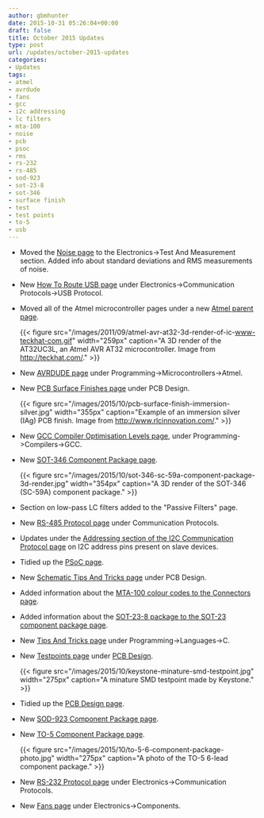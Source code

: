 ```yaml
---
author: gbmhunter
date: 2015-10-31 05:26:04+00:00
draft: false
title: October 2015 Updates
type: post
url: /updates/october-2015-updates
categories:
- Updates
tags:
- atmel
- avrdude
- fans
- gcc
- i2c addressing
- lc filters
- mta-100
- noise
- pcb
- psoc
- rms
- rs-232
- rs-485
- sod-923
- sot-23-8
- sot-346
- surface finish
- test
- test points
- to-5
- usb
---
```


* Moved the [Noise page](http://blog.mbedded.ninja/electronics/test-and-measurement/noise) to the Electronics->Test And Measurement section. Added info about standard deviations and RMS measurements of noise.
* New [How To Route USB page](http://blog.mbedded.ninja/electronics/communication-protocols/usb-protocol/how-to-route-usb-tracks) under Electronics->Communication Protocols->USB Protocol.
* Moved all of the Atmel microcontroller pages under a new [Atmel parent page](http://blog.mbedded.ninja/programming/microcontrollers/atmel).  

    {{< figure src="/images/2011/09/atmel-avr-at32-3d-render-of-ic-www-teckhat-com.gif" width="259px" caption="A 3D render of the AT32UC3L, an Atmel AVR AT32 microcontroller. Image from http://teckhat.com/."  >}}  

* New [AVRDUDE page](http://blog.mbedded.ninja/programming/microcontrollers/atmel/avrdude) under Programming->Microcontrollers->Atmel.
* New [PCB Surface Finishes page](http://blog.mbedded.ninja/pcb-design/pcb-surface-finishes) under PCB Design.  

    {{< figure src="/images/2015/10/pcb-surface-finish-immersion-silver.jpg" width="355px" caption="Example of an immersion silver (IAg) PCB finish. Image from http://www.rlcinnovation.com/."  >}}  

* New [GCC Compiler Optimisation Levels page](http://blog.mbedded.ninja/programming/compilers/gcc/gcc-compiler-optimisation-levels), under Programming->Compilers->GCC.
* New [SOT-346 Component Package page](http://blog.mbedded.ninja/pcb-design/component-packages/sot-346-component-package).  

    {{< figure src="/images/2015/10/sot-346-sc-59a-component-package-3d-render.jpg" width="354px" caption="A 3D render of the SOT-346 (SC-59A) component package."  >}}  

* Section on low-pass LC filters added to the "Passive Filters" page.
* New [RS-485 Protocol page](http://blog.mbedded.ninja/electronics/communication-protocols/rs-485-protocol) under Communication Protocols.
* Updates under the [Addressing section of the I2C Communication Protocol page](http://blog.mbedded.ninja/electronics/communication-protocols/i2c-protocol#addressing) on I2C address pins present on slave devices.
* Tidied up the [PSoC page](http://blog.mbedded.ninja/programming/microcontrollers/psoc).
* New [Schematic Tips And Tricks page](http://blog.mbedded.ninja/pcb-design/schematic-tips-and-tricks) under PCB Design.
* Added information about the [MTA-100 colour codes to the Connectors page](http://blog.mbedded.ninja/electronics/components/connectors#mta-cst-100-connectors).
* Added information about the [SOT-23-8 package to the SOT-23 component package page](http://blog.mbedded.ninja/pcb-design/component-packages/sot-23-component-package).
* New [Tips And Tricks page](http://blog.mbedded.ninja/programming/languages/c/tips-and-tricks) under Programming->Languages->C.
* New [Testpoints page](http://blog.mbedded.ninja/pcb-design/testpoints) under [PCB Design](http://blog.mbedded.ninja/pcb-design).  

    {{< figure src="/images/2015/10/keystone-minature-smd-testpoint.jpg" width="275px" caption="A minature SMD testpoint made by Keystone."  >}}  

* Tidied up the [PCB Design page](http://blog.mbedded.ninja/pcb-design).
* New [SOD-923 Component Package page](http://blog.mbedded.ninja/pcb-design/component-packages/sod-923-component-package).
* New [TO-5 Component Package page](http://blog.mbedded.ninja/pcb-design/component-packages/to-5-component-package).  

    {{< figure src="/images/2015/10/to-5-6-component-package-photo.jpg" width="275px" caption="A photo of the TO-5 6-lead component package."  >}}  

* New [RS-232 Protocol page](http://blog.mbedded.ninja/electronics/communication-protocols/rs-232-protocol) under Electronics->Communication Protocols.
* New [Fans page](http://blog.mbedded.ninja/electronics/components/fans) under Electronics->Components.
